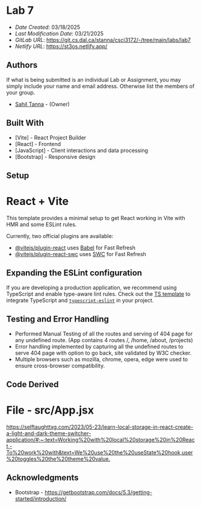 

# Lab 7


* *Date Created*: 03/18/2025
* *Last Modification Date*: 03/21/2025
* *GitLab URL*: <https://git.cs.dal.ca/stanna/csci3172/-/tree/main/labs/lab7>
* *Netlify URL*: <https://st3os.netlify.app/> 


## Authors

If what is being submitted is an individual Lab or Assignment, you may simply include your name and email address. Otherwise list the members of your group.

* [Sahil Tanna](sahil@dal.ca) - (Owner)


## Built With

* [Vite] - React Project Builder
* [React] - Frontend
* [JavaScript] - Client interactions and data processing
* [Bootstrap] - Responsive design

## Setup 
# React + Vite

This template provides a minimal setup to get React working in Vite with HMR and some ESLint rules.

Currently, two official plugins are available:

- [@vitejs/plugin-react](https://github.com/vitejs/vite-plugin-react/blob/main/packages/plugin-react/README.md) uses [Babel](https://babeljs.io/) for Fast Refresh
- [@vitejs/plugin-react-swc](https://github.com/vitejs/vite-plugin-react-swc) uses [SWC](https://swc.rs/) for Fast Refresh

## Expanding the ESLint configuration

If you are developing a production application, we recommend using TypeScript and enable type-aware lint rules. Check out the [TS template](https://github.com/vitejs/vite/tree/main/packages/create-vite/template-react-ts) to integrate TypeScript and [`typescript-eslint`](https://typescript-eslint.io) in your project.


## Testing and Error Handling

- Performed Manual Testing of all the routes and serving of 404 page for any undefined route. (App contains 4 routes /, /home, /about, /projects)
- Error handling implemented by capturing all the undefined routes to serve 404 page with option to go back, site validated by W3C checker.
- Multiple browsers such as mozilla, chrome, opera, edge were used to ensure cross-browser compatibility.

## Code Derived
# File - src/App.jsx
<https://selftaughttxg.com/2023/05-23/learn-local-storage-in-react-create-a-light-and-dark-theme-switcher-application/#:~:text=Working%20with%20local%20storage%20in%20React,-To%20work%20with&text=We%20use%20the%20useState%20hook,user%20toggles%20the%20theme%20value.>

## Acknowledgments

* Bootstrap - <https://getbootstrap.com/docs/5.3/getting-started/introduction/>



